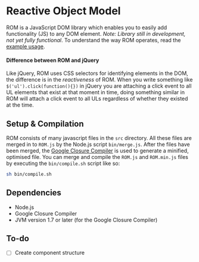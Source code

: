 Reactive Object Model
=====================
ROM is a JavaScript DOM library which enables you to easily add functionality (JS) to any DOM element.
*Note: Library still in development, not yet fully functional*.
To understand the way ROM operates, read the [example usage](https://github.com/bartjoyce/ROM/blob/master/USAGE.md).

#### Difference between ROM and jQuery
Like jQuery, ROM uses CSS selectors for identifying elements in the DOM, the difference is in the *reactiveness* of ROM. When you write something like ``$('ul').click(function(){})`` in jQuery you are attaching a click event to all UL elements that exist at that moment in time, doing something similar in ROM will attach a click event to all ULs regardless of whether they existed at the time.

Setup & Compilation
-------------------
ROM consists of many javascript files in the ``src`` directory. All these files are merged in to ``ROM.js`` by the Node.js script ``bin/merge.js``. After the files have been merged, the [Google Closure Compiler](https://developers.google.com/closure/compiler/) is used to generate a minified, optimised file. You can merge and compile the ``ROM.js`` and ``ROM.min.js`` files by executing the ``bin/compile.sh`` script like so:
```bash
sh bin/compile.sh
```

Dependencies
------------
- Node.js
- Google Closure Compiler
- JVM version 1.7 or later (for the Google Closure Compiler)

To-do
-----
- [ ] Create component structure
